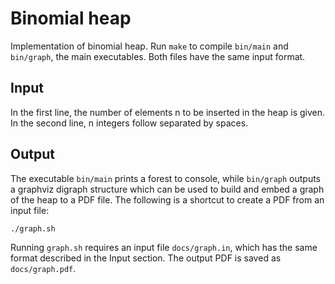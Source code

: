 # Binomial heap

Implementation of binomial heap. Run `make` to compile `bin/main` and `bin/graph`, the main executables. Both files have the same input format.

## Input

In the first line, the number of elements n to be inserted in the heap is given. In the second line, n integers follow separated by spaces.

## Output

The executable `bin/main` prints a forest to console, while `bin/graph` outputs a graphviz digraph structure which can be used to build and embed a graph of the heap to a PDF file. The following is a shortcut to create a PDF from an input file:

```
./graph.sh
```

Running `graph.sh` requires an input file `docs/graph.in`, which has the same format described in the Input section. The output PDF is saved as `docs/graph.pdf`.
